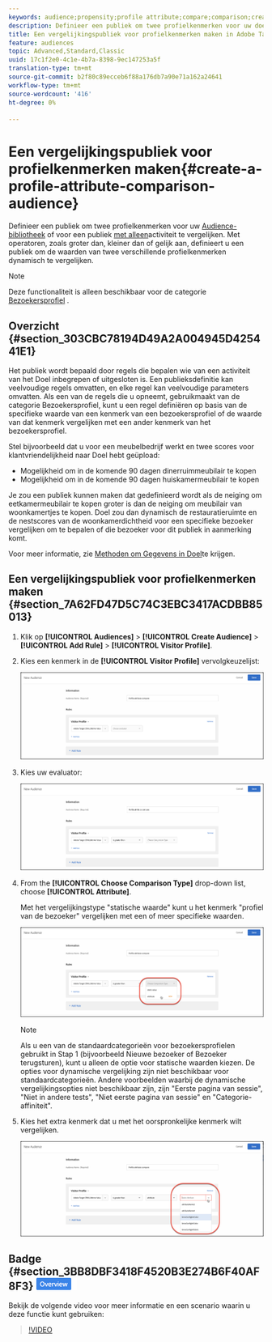 ```yaml
---
keywords: audience;propensity;profile attribute;compare;comparison;create audience;creating audience
description: Definieer een publiek om twee profielkenmerken voor uw doelpubliek of in een publiek met alleen activiteit te vergelijken. Met operatoren, zoals groter dan, kleiner dan of gelijk aan, definieert u een publiek om de waarden van twee verschillende profielkenmerken dynamisch te vergelijken.
title: Een vergelijkingspubliek voor profielkenmerken maken in Adobe Target
feature: audiences
topic: Advanced,Standard,Classic
uuid: 17c1f2e0-4c1e-4b7a-8398-9ec147253a5f
translation-type: tm+mt
source-git-commit: b2f80c89ecceb6f88a176db7a90e71a162a24641
workflow-type: tm+mt
source-wordcount: '416'
ht-degree: 0%

---
```



# Een vergelijkingspubliek voor profielkenmerken maken{#create-a-profile-attribute-comparison-audience}

Definieer een publiek om twee profielkenmerken voor uw [Audience-bibliotheek](/help/c-target/c-audiences/audiences.md) of voor een publiek [met alleen](/help/c-target/creating-activity-only-audience.md)activiteit te vergelijken. Met operatoren, zoals groter dan, kleiner dan of gelijk aan, definieert u een publiek om de waarden van twee verschillende profielkenmerken dynamisch te vergelijken.

>[!NOTE]
>
>Deze functionaliteit is alleen beschikbaar voor de categorie [Bezoekersprofiel](../../c-target/c-audiences/c-target-rules/visitor-profile.md#concept_E972690B9A4C4372A34229FA37EDA38E) .

## Overzicht {#section_303CBC78194D49A2A004945D425441E1}

Het publiek wordt bepaald door regels die bepalen wie van een activiteit van het Doel inbegrepen of uitgesloten is. Een publieksdefinitie kan veelvoudige regels omvatten, en elke regel kan veelvoudige parameters omvatten. Als een van de regels die u opneemt, gebruikmaakt van de categorie Bezoekersprofiel, kunt u een regel definiëren op basis van de specifieke waarde van een kenmerk van een bezoekersprofiel of de waarde van dat kenmerk vergelijken met een ander kenmerk van het bezoekersprofiel.

Stel bijvoorbeeld dat u voor een meubelbedrijf werkt en twee scores voor klantvriendelijkheid naar Doel hebt geüpload:

* Mogelijkheid om in de komende 90 dagen dinerruimmeubilair te kopen
* Mogelijkheid om in de komende 90 dagen huiskamermeubilair te kopen

Je zou een publiek kunnen maken dat gedefinieerd wordt als de neiging om eetkamermeubilair te kopen groter is dan de neiging om meubilair van woonkamertjes te kopen. Doel zou dan dynamisch de restauratieruimte en de nestscores van de woonkamerdichtheid voor een specifieke bezoeker vergelijken om te bepalen of die bezoeker voor dit publiek in aanmerking komt.

Voor meer informatie, zie [Methoden om Gegevens in Doel](../../c-implementing-target/c-considerations-before-you-implement-target/c-methods-to-get-data-into-target/methods-to-get-data-into-target.md#concept_0069C0EFB56C4700BB33F2F35C2B9B17)te krijgen.

## Een vergelijkingspubliek voor profielkenmerken maken {#section_7A62FD47D5C74C3EBC3417ACDBB85013}

1. Klik op **[!UICONTROL Audiences]** > **[!UICONTROL Create Audience]** > **[!UICONTROL Add Rule]** > **[!UICONTROL Visitor Profile]**.
1. Kies een kenmerk in de **[!UICONTROL Visitor Profile]** vervolgkeuzelijst:

   ![Propensatiescore 1](assets/propensity_score_1.png)

1. Kies uw evaluator:

   ![Propensatiescore 2](assets/propensity_score_2.png)

1. From the **[!UICONTROL Choose Comparison Type]** drop-down list, choose **[!UICONTROL Attribute]**.

   Met het vergelijkingstype &quot;statische waarde&quot; kunt u het kenmerk &quot;profiel van de bezoeker&quot; vergelijken met een of meer specifieke waarden.

   ![Propensatiescore 3](assets/propensity_score_3.png)

   >[!NOTE]
   >
   >Als u een van de standaardcategorieën voor bezoekersprofielen gebruikt in Stap 1 (bijvoorbeeld Nieuwe bezoeker of Bezoeker terugsturen), kunt u alleen de optie voor statische waarden kiezen. De opties voor dynamische vergelijking zijn niet beschikbaar voor standaardcategorieën. Andere voorbeelden waarbij de dynamische vergelijkingsopties niet beschikbaar zijn, zijn &quot;Eerste pagina van sessie&quot;, &quot;Niet in andere tests&quot;, &quot;Niet eerste pagina van sessie&quot; en &quot;Categorie-affiniteit&quot;.

1. Kies het extra kenmerk dat u met het oorspronkelijke kenmerk wilt vergelijken.

   ![](assets/propensity_score_4.png)

## Badge {#section_3BB8DBF3418F4520B3E274B6F40AF8F3} ![Overzicht van trainingsvideo](/help/assets/overview.png)

Bekijk de volgende video voor meer informatie en een scenario waarin u deze functie kunt gebruiken:

>[!VIDEO](https://video.tv.adobe.com/v/23218/)